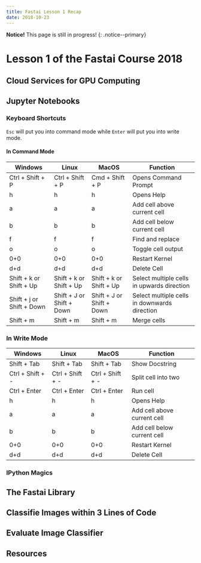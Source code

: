 ```yaml
---
title: Fastai Lesson 1 Recap
date: 2018-10-23
---
```


**Notice!** This page is still in progress!
{: .notice--primary}

# Lesson 1 of the Fastai Course 2018

## Cloud Services for GPU Computing

## Jupyter Notebooks

### Keyboard Shortcuts
`Esc` will put you into command mode while `Enter` will put you into write mode.
#### In Command Mode

|Windows             |Linux              |MacOS                 |Function             |
|--------------------|-------------------|----------------------|---------------------|
|Ctrl + Shift + P    |Ctrl + Shift + P   |Cmd + Shift + P       |Opens Command Prompt |
|h                   |h                  |h                     |Opens Help           |
|a                   |a                  |a                     |Add cell above current cell      |
|b                   |b                  |b                     |Add cell below current cell      |
|f                   |f                  |f                     |Find and replace      |
|o                   |o                  |o                     |Toggle cell output      |
|0+0                 |0+0                |0+0                   |Restart Kernel       |
|d+d                 |d+d                |d+d                   |Delete Cell          |
|Shift + k or Shift + Up                |Shift + k or Shift + Up                 |Shift + k or Shift + Up                  |Select multiple cells in upwards direction      |
|Shift + j or Shift + Down                |Shift + J or Shift + Down                 |Shift + J  or Shift + Down                  |Select multiple cells in downwards direction      |
|Shift + m               |Shift + m                |Shift + m                  |Merge cells          |




### In Write Mode

|Windows             |Linux              |MacOS                 |Function             |
|--------------------|-------------------|----------------------|---------------------|
|Shift + Tab         |Shift + Tab        |Shift + Tab           |Show Docstring       |
|Ctrl + Shift + -    |Ctrl + Shift + -   |Ctrl + Shift + -      |Split cell into two  |
|Ctrl + Enter    |Ctrl + Enter   |Ctrl + Enter      |Run cell  |
|h                   |h                  |h                     |Opens Help           |
|a                   |a                  |a                     |Add cell above current cell      |
|b                   |b                  |b                     |Add cell below current cell      |
|0+0                 |0+0                |0+0                   |Restart Kernel       |
|d+d                 |d+d                |d+d                   |Delete Cell          |

### IPython Magics


## The Fastai Library

## Classifie Images within 3 Lines of Code

## Evaluate Image Classifier

## Resources